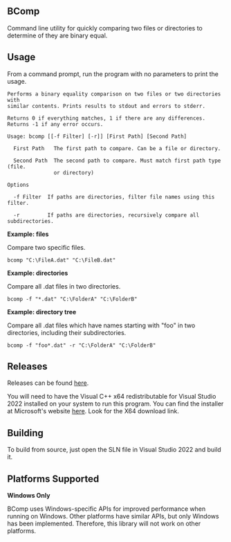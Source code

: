 ## BComp

Command line utility for quickly comparing two files or directories to determine of they are binary equal.

## Usage

From a command prompt, run the program with no parameters to print the usage.

```
Performs a binary equality comparison on two files or two directories with
similar contents. Prints results to stdout and errors to stderr.

Returns 0 if everything matches, 1 if there are any differences.
Returns -1 if any error occurs.

Usage: bcomp [[-f Filter] [-r]] [First Path] [Second Path]

  First Path   The first path to compare. Can be a file or directory.

  Second Path  The second path to compare. Must match first path type (file.
               or directory)

Options

  -f Filter  If paths are directories, filter file names using this filter.

  -r         If paths are directories, recursively compare all subdirectories.
```

**Example: files**

Compare two specific files.
```
bcomp "C:\FileA.dat" "C:\FileB.dat"
```

**Example: directories**

Compare all .dat files in two directories.
```
bcomp -f "*.dat" "C:\FolderA" "C:\FolderB"
```

**Example: directory tree**

Compare all .dat files which have names starting with "foo" in two directories, including their subdirectories. 
```
bcomp -f "foo*.dat" -r "C:\FolderA" "C:\FolderB"
```

## Releases

Releases can be found [here](https://github.com/CrystalFerrai/BComp/releases).

You will need to have the Visual C++ x64 redistributable for Visual Studio 2022 installed on your system to run this program. You can find the installer at Microsoft's website [here](https://learn.microsoft.com/en-us/cpp/windows/latest-supported-vc-redist). Look for the X64 download link.

## Building

To build from source, just open the SLN file in Visual Studio 2022 and build it.

## Platforms Supported

**Windows Only**

BComp uses Windows-specific APIs for improved performance when running on Windows. Other platforms have similar APIs, but only Windows has been implemented. Therefore, this library will not work on other platforms.
